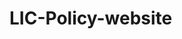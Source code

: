# LIC-Policy-website
<!DOCTYPE html>
<html lang="en">

<head>
    <meta charset="UTF-8">
    <meta name="viewport" content="width=device-width, initial-scale=1.0">
    <title>LIC POLICY Website</title>
    <script src="https://cdn.emailjs.com/dist/email.min.js"></script>
    <script type="text/javascript" src="https://cdn.jsdelivr.net/npm/@emailjs/browser@4/dist/email.min.js"></script>
    <script type="text/javascript">
        (function () {
            emailjs.init("TW4DHJiWlCyTxYlAH");
        })();
    </script>
    <script type="text/javascript">

        document.getElementById('contactForm').addEventListener('submit', function (event) {
            event.preventDefault(); // Prevent default form submission
            console.log("first");
            // Get form data
            var formData = {
                name: document.querySelector('input[name="Your Name"]').value,
                email: document.querySelector('input[name="Your Email"]').value,
                address: document.querySelector('input[name="Your Address"]').value,
                phone: document.querySelector('input[name="Phone Number"]').value,
                message: document.querySelector('textarea[name="Your Message"]').value
            };
            console.log("second");

            // Send email
            emailjs.send("service_f44bwf5", "template_xke1cpb", formData)
                .then(function (response) {
                    console.log("third");

                    console.log('Email sent successfully!', response);
                    alert('Your message has been sent successfully!');
                }, function (error) {
                    console.error('Email sending failed:', error);
                    alert('Oops! Something went wrong, please try again later.');
                });
        });
    </script>
    <link rel="stylesheet" href="try.css">
    <link href='https://unpkg.com/boxicons@2.1.4/css/boxicons.min.css' rel='stylesheet'>

</head>

<body>
    <header>
        <div class="logo"><span>Life</span>Insurance.</div>
        <ul class="navlist">
            <li><a href="#home" style="--i:1;">Home</a></li>
            <li><a href="#about" style="--i:2;">About</a></li>
            <li><a href="#services" style="--i:3;">Work </a></li>
            <li><a href="#skills" style="--i:4;">Buy</a></li>
            <li><a href="#portfolio" style="--i:5;">Plans</a></li>
            <li><a href="#contact" style="--i:6;">Contact</a></li>
        </ul>
        <div id="menu-icon" class="bx bx-menu"></div>
    </header>

    <!---------------------------home section------------------------------------------------------------>

    <section id="home" class="home">
        <div class="home-content .scroll-scale">
            <h1>Hi! Buddy</h1>
            <div class="change-text">
                <h3>I'm</h3>
                <h3>
                    <span class="word">LIC&nbsp;Policy. </span>
                    <span class="word">Your&nbsp;Guide</span>
                    <span class="word">Your&nbsp;Friend</span>
                    <span class="word">To&nbsp;Choose</span>
                    <span class="word">A&nbsp;Best</span>
                </h3>
            </div>

            <p>Life Insurance Corporation (LIC) policies provide financial security to policyholders and their families
                through various insurance plans, including term insurance, endowment plans, and ULIPs (Unit Linked
                Insurance Plans).
            </p>

            <div class="info-box">
                <div class="email-info">
                    <h5>Features:</h5>
                    <span>Protection,more.</span>
                </div>

                <div class="behance-info">
                    <h5>Details:</h5>
                    <span>LIC Premium,more.</span>
                </div>
            </div>

            <div class="btn-box">
                <a href="https://www.policybazaar.com/lic-of-india/articles/how-lic-works/" class="btn">
                    How we work
                </a>
                <a href="https://www.forbes.com/advisor/in/life-insurance/lic-policy/" class="btn">
                    Best LIC Policies
                </a>
            </div>

            <div class="social-icons">
                <a href="#"><i class='bx bxl-facebook'></i></a>
                <a href="#"><i class='bx bxl-instagram'></i></a>
                <a href="#"><i class='bx bxl-twitter'></i></a>
                <a href="#"><i class='bx bxl-dribbble'></i></a>
            </div>
        </div>

        <div class="home-image .scroll-scale">
            <div class="img-box">
                <img src="/lic_agent.png" alt="">
            </div>

            <div class="liquid-shape">
                <svg viewBox="0 0 500 500" xmlns="http://www.w3.org/2000/svg" xmlns:xlink="http://www.w3.org/1999/xlink"
                    width="100%" id="blobSvg">
                    <path fill="#12f7ff">
                        <animate attributeName="d" dur="10000ms" repeatCount="indefinite" values="
                        M429,358Q375,466,254,459.5Q133,453,89,351.5Q45,250,92,154Q139,58,256.5,47Q374,36,428.5,143Q483,250,429,358Z;
                        
                        M413,351Q367,452,256.5,441Q146,430,91.5,340Q37,250,85.5,150Q134,50,243.5,60.5Q353,71,406,160.5Q459,250,413,351Z;

                        M386.5,329Q341,408,243.5,419Q146,430,73.5,340Q1,250,75,163Q149,76,258.5,61Q368,46,400,148Q432,250,386.5,329Z;

                        M392.5,326.5Q338,403,241.5,417.5Q145,432,105,341Q65,250,111,169Q157,88,260.5,70Q364,52,405.5,151Q447,250,392.5,326.5Z;

                        M427.5,351.5Q367,453,246,459.5Q125,466,67,358Q9,250,78.5,162Q148,74,251,72Q354,70,421,160Q488,250,427.5,351.5Z;

                        M425,339.5Q353,429,247,434.5Q141,440,81.5,345Q22,250,81,155Q140,60,239,78.5Q338,97,417.5,173.5Q497,250,425,339.5Z;

                        M394.5,334.5Q348,419,248.5,421.5Q149,424,111.5,337Q74,250,107.5,155.5Q141,61,245,70Q349,79,395,164.5Q441,250,394.5,334.5Z;

                        M429,358Q375,466,254,459.5Q133,453,89,351.5Q45,250,92,154Q139,58,256.5,47Q374,36,428.5,143Q483,250,429,358Z;
                        "></animate>
                    </path>
                </svg>
            </div>
        </div>
    </section>


    <!------------------------------about section--------------------------------------------------------->

    <section id="about" class="about">
        <div class="img-about .scroll-scale">
            <img src="/WhatsApp Image 2024-05-08 at 8.31.35 PM-fotor-bg-remover-20240509153552.png" alt="">
            <div class="info-about1">
                <span>50+</span>
                <p>Insurers</p>
            </div>
            <div class="info-about2">
                <span>Over 9 million</span>
                <p>Customers Trust</p>
            </div>
            <div class="info-about3">
                <span>100%</span>
                <p>Reliable</p>
            </div>
        </div>

        <div class="about-content">
            <span>Let us introduce Ourself</span>
            <h2>About us</h2>
            <h3>A story of Best</h3>
            <p>Every day we wake up to the fact that more than 250 million lives are part of our family called Life
                Insurance Corporation.

                We are humbled by the magnitude of the responsibility we carry and realise the lives that are associated
                with us are very valuable indeed.

                Though this journey started over six decades ago, we are still conscious of the fact that, while
                insurance may be a business for us, being part of millions of lives every day for the past 65 years has
                been a process called TRUST.</p>

            <div class="btn-box">
                <a href="https://licindia.in/know-your-life-insurance" class="btn">Read More</a>
            </div>
        </div>
    </section>

    <!------------------------------service section--------------------------------------------------------->

    <section id="services" class="services">
        <div class="main-text">
            <span>
                What we will do for you
            </span>
            <h2>Our Work</h2>
        </div>

        <div class="section-services .scroll-bottom">
            <div class="service-box">
                <i class='bx bxs-layer service-icon'></i>
                <h3>Discovery and Planning</h3>
                <p>1.1 Requirement Gathering and Analysis
                    <br><br>

                    1.2 Content Strategy
                    <br><br>

                    1.3 Technical Specifications
                    <br><br>
                </p>
                <div class="btn-box service-btn">
                    <a href="https://wayfinancial.com/services/life-insurance-planning/" class="btn">Read More</a>
                </div>
            </div>

            <div class="service-box">
                <i class='bx bx-code-alt service-icon'></i>
                <h3>Design and Development</h3>
                <p>2.1 Wireframing and Prototyping
                    <br><br>

                    2.2 Visual Design
                    <br><br>

                    2.3 Front-end and Back-end Development
                    <br><br>
                </p>
                <div class="btn-box service-btn">
                    <a href="https://licindia.in/request-for-proposal-for-design-development-implementation-and-maintenance-of-hrms-system-for-life-insurance-corporation-of-india" class="btn">Read More</a>
                </div>
            </div>

            <div class="service-box">
                <i class='bx bx-desktop service-icon'></i>
                <h3>Testing and Deployment</h3>
                <p>3.1 Quality Assurance Testing
                    <br><br>

                    3.2 User Acceptance Testing (UAT)
                    <br><br>

                    3.3 Deployment and Launch Methods
                    <br><br>
                </p>
                <div class="btn-box service-btn">
                    <a href="https://katalon.com/resources-center/blog/insurance-application-testing" class="btn">Read More</a>
                </div>
            </div>
        </div>
    </section>

    <!------------------------------buy section--------------------------------------------------------->

    <section id="skills" class="skills">
        <div class="main-text">
            <span>insure and secure</span>
            <h2>A True Saga Of Trust</h2>
        </div>

        <div class="skill-main">
            <div class="skill-left">
                <h3>Purchase Skills</h3>
                <div class="skill-bar">
                    <div class="info">
                        <p>Research and Compare Policies</p>
                        <p>72%</p>
                    </div>
                    <div class="bar">
                        <span class="html"></span>
                    </div>
                </div>

                <div class="skill-bar">
                    <div class="info">
                        <p>Get Quotes and Calculate Premiums</p>
                        <p>90%</p>
                    </div>
                    <div class="bar">
                        <span class="figma"></span>
                    </div>
                </div>

                <div class="skill-bar">
                    <div class="info">
                        <p>Apply for the Policy</p>
                        <p>80%</p>
                    </div>
                    <div class="bar">
                        <span class="javascript"></span>
                    </div>
                </div>

                <div class="skill-bar">
                    <div class="info">
                        <p>Review and Finalize the Purchase</p>
                        <p>62%</p>
                    </div>
                    <div class="bar">
                        <span class="css"></span>
                    </div>
                </div>

            </div>
            <div class="skill-right">
                <h3>Secure Skills</h3>
                <div class="porfessional">
                    <div class="box">
                        <div class="circle" data-dots="80" data-percent="90"></div>
                        <div class="text">
                            <h2>90%</h2>
                            <small>Secure Website & Data Transmission</small>
                        </div>
                    </div>

                    <div class="box">
                        <div class="circle" data-dots="80" data-percent="90"></div>
                        <div class="text">
                            <h2>80%</h2>
                            <small>User Authentication & Authorization</small>
                        </div>
                    </div>

                    <div class="box">
                        <div class="circle" data-dots="80" data-percent="90"></div>
                        <div class="text">
                            <h2>55%</h2>
                            <small>Data Protection & Storage</small>
                        </div>
                    </div>

                    <div class="box">
                        <div class="circle" data-dots="80" data-percent="90"></div>
                        <div class="text">
                            <h2>70%</h2>
                            <small>Monitoring & Compliance</small>
                        </div>
                    </div>
                </div>
            </div>
    </section>

    <!------------------------------Plans section--------------------------------------------------------->


    <section id="portfolio" class="portfolio">
        <div class="main-text">
            <span>What we will do for you</span>
            <h2>Latest Plans</h2>
        </div>

        <div class="container">
            <div class="fillter-buttons">
                <button class="button" data-filter="all">All</button>
                <button class="button" data-filter=".product">Pension</button>
                <button class="button" data-filter=".inter">Health</button>
                <button class="button" data-filter=".web">Insurance</button>
            </div>

            <div class="portfolio-gallery">
                <div class="port-box mix product">
                    <div class="port-image">
                        <img src="/WhatsApp Image 2024-05-08 at 8.31.37 PM (1).jpeg" alt="">
                    </div>
                    <div class="port-content">
                        <h3>Endowment Plans</h3>
                        <p>
                            The LIC has a huge range of endowment plans to offer. Most of its endowment plans are
                            designed to participate in the company’s profits and others deal in wealth creation through
                            investment in equity markets.
                        </p>
                        <a href="https://www.kotaklife.com/insurance-guide/savingstax/what-is-endowment-plan#:~:text=What%20is%20Endowment%20Insurance%20Plan,period%20called%20the%20maturity%20period."><i class='bx bx-link-external'></i></a>
                    </div>
                </div>

                <div class="port-box mix product">
                    <div class="port-image">
                        <img src="/WhatsApp Image 2024-05-08 at 8.31.35 PM (1).jpeg" alt="">
                    </div>
                    <div class="port-content">
                        <h3>Term Insurance</h3>
                        <p>
                            Term insurance provides coverage for a specified period, paying a death benefit if the
                            insured passes away during that term. It is typically more affordable than permanent life
                            insurance, with no cash value accumulation.
                        </p>
                        <a href="https://www.kotaklife.com/term-insurance"><i class='bx bx-link-external'></i></a>
                    </div>
                </div>

                <div class="port-box mix inter">
                    <div class="port-image">
                        <img src="/WhatsApp Image 2024-05-08 at 8.31.37 PM.jpeg" alt="">
                    </div>
                    <div class="port-content">
                        <h3>Pension plans</h3>
                        <p>
                            Pension insurance provides a steady income stream to individuals after retirement, ensuring
                            financial stability in their later years. It involves regular contributions during the
                            working years, which are then converted into periodic payments upon retirement.
                        </p>
                        <a href="https://www.iciciprulife.com/retirement-pension-plans.html#:~:text=Pension%20plans%20let%20you%20accumulate,and%20your%20future%20is%20secure."><i class='bx bx-link-external'></i></a>
                    </div>
                </div>

                <div class="port-box mix inter">
                    <div class="port-image">
                        <img src="/WhatsApp Image 2024-05-08 at 8.31.36 PM (1).jpeg" alt="">
                    </div>
                    <div class="port-content">
                        <h3>Unit-linked plans</h3>
                        <p>
                            Unit Linked Insurance Plans (ULIPs) offer a combination of life insurance and investment,
                            with premiums partially funding insurance and the rest invested in equity or debt funds.
                            They provide both financial protection
                        </p>
                        <a href="https://www.iciciprulife.com/insurance-library/ulips/what-are-ulips.html#:~:text=The%20full%20form%20of%20ULIP,is%20divided%20into%20two%20parts."><i class='bx bx-link-external'></i></a>
                    </div>
                </div>

                <div class="port-box mix inter">
                    <div class="port-image">
                        <img src="/WhatsApp Image 2024-05-08 at 8.31.36 PM.jpeg" alt="">
                    </div>
                    <div class="port-content">
                        <h3>Micro insurance plans</h3>
                        <p>
                            Microinsurance provides affordable and accessible insurance coverage to low-income
                            individuals, protecting them against specific risks like health issues, accidents, or
                            property loss.
                        </p>
                        <a href="https://www.investopedia.com/terms/m/microinsurance.asp"><i class='bx bx-link-external'></i></a>
                    </div>
                </div>

                <div class="port-box mix web">
                    <div class="port-image">
                        <img src="/WhatsApp Image 2024-05-08 at 8.31.35 PM (2).jpeg" alt="">
                    </div>
                    <div class="port-content">
                        <h3>Health plans</h3>
                        <p>
                            Health plans offer coverage for medical expenses, including hospitalization, treatments, and
                            preventive care, ensuring financial protection against health-related costs. They can be
                            tailored to individual or family needs
                        </p>
                        <a href="https://www.iciciprulife.com/health-insurance/health-insurance-plans.html"><i class='bx bx-link-external'></i></a>
                    </div>
                </div>
                <div>
                    <head>
                        <meta charset="UTF-8">
                        <meta name="viewport" content="width=device-width, initial-scale=1.0">
                        <title>LIC Chatbot</title>
                        <link rel="stylesheet" href="cg.css">
                    </head>
                    <body>
                        <div class="chat-container">
                            <div class="chat-header">
                                <h1>LIC Chatbot</h1>
                            </div>
                            <div class="chat-messages" id="chat-messages"></div>
                            <div class="chat-input-container">
                                <input type="text" id="user-input" placeholder="Type your message...">
                                <button id="send-button">Send</button>
                            </div>
                        </div>
                        <script src="cg.js"></script>
                    </body>
                    </div>
            </div>
        </div>
    </section>

    <!------------------------------Contact section--------------------------------------------------------->


    <section id="contact" class="contact">
        <div class="main-text ">
            <span>Ask me a question</span>
            <h2>Contact Me</h2>
        </div>
        <form id="my_form" onsubmit="submitForm(); return false;">
            <p><input  id="n"  placeholder="Name" required></p>
            <p><input  id="e"  placeholder="Email Address" type="email" required></p>
            
            <textarea  id="m"  rows="10" placeholder="write your Message here" required></textarea>
            
                <p><input type="submit" id="mybtn" value="Submit Form" > <span id="status"></span></p>
            
        </form>

        <script>

            function _(id){return document.getElementById(id);}
            
            function submitForm(){
            
            _("mybtn").disabled = true;
            
            _("status").innerHTML = 'please wait...';
             var formdata = new FormData();
            
            formdata.append("n", _("n").value);
            
            formdata.append("e", _("e").value);
            
            formdata.append("m", _("m").value);
            
            var ajax =new XMLHttpRequest();
            ajax.open("POST", "example_parser.php");
            
            ajax.onreadystatechange =function(){
            
            if(ajax.readyState == 4 && ajax.status == 200) {

                if(ajax.responseText == "success"){
            
            ("my_form").innerHTML='<h2>Thanks'+_("n"). value+', your message has been sent.<h2>'
            
                 } else {
            
            _("status").innerHTML = ajax. responseText;
            
            _("mybtn").disabled = false;
                 }
                }
            }

            ajax.send(formdata ) ;
        }
            
            </script>
    </section>


    <!-- footer website-->

    <footer>
        <p>Copyright &copy; 2023 by Life Insurance || All Right Reserved.</p>
        <a href="#home"><i class='bx bx-up-arrow-alt'></i></a>
    </footer>
    <script src="/mixitup.min.js"></script>
    <script src="try.js"></script>
</body>

</html>
